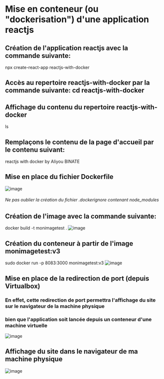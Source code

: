 # Mise en conteneur (ou "dockerisation") d'une application reactjs

## Création de l'application reactjs avec la commande suivante:
npx create-react-app reactjs-with-docker
## Accès au repertoire reactjs-with-docker par la commande suivante: cd reactjs-with-docker
## Affichage du contenu du repertoire reactjs-with-docker
ls

## Remplaçons le contenu de la page d'accueil par le contenu suivant:
reactjs with docker by Aliyou BINATE

## Mise en place du fichier Dockerfile
![image](https://github.com/Aliyoub/reactjs-with-docker/assets/25158336/a1ce4b1d-7027-4a50-befc-cf4ad1978bd9)

###### Ne pas oublier la création du fichier .dockerignore contenant node_modules

## Création de l'image avec la commande suivante: 
docker build -t monimagetest .
![image](https://github.com/Aliyoub/reactjs-with-docker/assets/25158336/1961f6e6-e75c-4d79-b326-5e9aa1bab862)

## Création du conteneur à partir de l'image monimagetest:v3
sudo docker run -p 8083:3000 monimagetest:v3
![image](https://github.com/Aliyoub/reactjs-with-docker/assets/25158336/5e18d23b-d34b-4be1-bb3f-12d795589072)



## Mise en place de la redirection de port (depuis Virtualbox)
### En effet, cette redirection de port permettra l'affichage du site sur le navigateur de la machine physique
### bien que l'application soit lancée depuis un conteneur d'une machine virtuelle
![image](https://github.com/Aliyoub/reactjs-with-docker/assets/25158336/0be1eb04-1b62-4438-90de-abc814ceec46)

## Affichage du site dans le navigateur de ma machine physique
![image](https://github.com/Aliyoub/reactjs-with-docker/assets/25158336/b8ac441c-61a8-4e74-a394-63b23b456c88)







